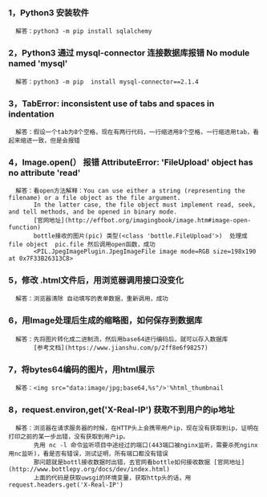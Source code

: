 ### 1，Python3 安装软件
      解答：python3 -m pip install sqlalchemy
### 2，Python3 通过 mysql-connector 连接数据库报错 No module named 'mysql'
      解答：python3 -m pip  install mysql-connector==2.1.4
### 3，TabError: inconsistent use of tabs and spaces in indentation
      解答：假设一个tab为8个空格，现在有两行代码，一行缩进用8个空格，一行缩进用tab，看起来缩进一致，但是会报错
### 4，Image.open(） 报错   AttributeError: 'FileUpload' object has no attribute 'read'
      解答：看open方法解释：You can use either a string (representing the filename) or a file object as the file argument. 
           In the latter case, the file object must implement read, seek, and tell methods, and be opened in binary mode.
           [官网地址](http://effbot.org/imagingbook/image.htm#image-open-function)
           bottle接收的图片(pic) 类型(<class 'bottle.FileUpload'>)  处理成file object  pic.file 然后调用open函数，成功
           <PIL.JpegImagePlugin.JpegImageFile image mode=RGB size=198x190 at 0x7F33B26313C8>
### 5，修改 .html文件后，用浏览器调用接口没变化
      解答：浏览器清除 自动填写的表单数据，重新调用，成功
### 6，用Image处理后生成的缩略图，如何保存到数据库
      解答：先将图片转化成二进制流，然后用base64进行编码后，就可以存入数据库
           [参考文档](https://www.jianshu.com/p/2ff8e6f98257)
### 7，将bytes64编码的图片，用html展示
      解答：<img src="data:image/jpg;base64,%s"/>'%html_thumbnail
### 8，request.environ,get('X-Real-IP') 获取不到用户的ip地址
      解答：浏览器在请求服务器的时候，在HTTP头上会携带用户ip，现在没有获取到ip，证明在打印之前的某一步出错，没有获取到用户ip。
           先用 nc -l 命令监听项目中途经过的端口(443端口被nginx监听，需要杀死nginx用nc监听)，看是否有错误，测试证明，所有端口都没有错误
           那问题就是bottl接收数据时出错，去官网看bottle如何接收数据 [官网地址](http://www.bottlepy.org/docs/dev/index.html)
           上面的代码是获取uwsgi的环境变量，获取http头的话，用request.headers.get('X-Real-IP')
